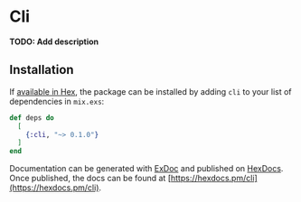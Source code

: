 # Cli

**TODO: Add description**

## Installation

If [available in Hex](https://hex.pm/docs/publish), the package can be installed
by adding `cli` to your list of dependencies in `mix.exs`:

```elixir
def deps do
  [
    {:cli, "~> 0.1.0"}
  ]
end
```

Documentation can be generated with [ExDoc](https://github.com/elixir-lang/ex_doc)
and published on [HexDocs](https://hexdocs.pm). Once published, the docs can
be found at [https://hexdocs.pm/cli](https://hexdocs.pm/cli).

